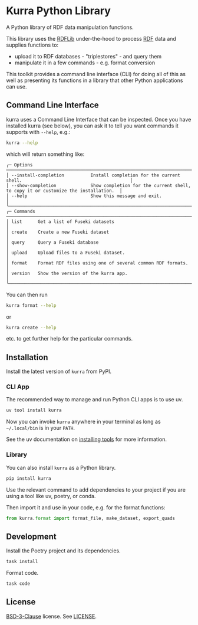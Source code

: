 # Kurra Python Library

A Python library of RDF data manipulation functions.

This library uses the [RDFLib](https://pypi.org/project/rdflib/) under-the-hood to process 
[RDF](https://www.w3.org/RDF/) data and supplies functions to:

* upload it to RDF databases - "triplestores" - and query them
* manipulate it in a few commands - e.g. format conversion

This toolkit provides a command line interface (CLI) for doing all of this as well as presenting its functions in a 
library that other Python applications can use.


## Command Line Interface

kurra uses a Command Line Interface that can be inspected. Once you have installed kurra (see below), you can ask it to
tell you want commands it supports with `--help`, e.g.:

```bash
kurra --help
```

which will return something like:

```
╭─ Options ───────────────────────────────────────────────────────────────────────────────────────────────────────╮
│ --install-completion          Install completion for the current shell.                                         │
│ --show-completion             Show completion for the current shell, to copy it or customize the installation.  │
│ --help                        Show this message and exit.                                                       │
╰─────────────────────────────────────────────────────────────────────────────────────────────────────────────────╯
╭─ Commands ──────────────────────────────────────────────────────────────────────────────────────────────────────╮
│ list      Get a list of Fuseki datasets                                                                         │
│ create    Create a new Fuseki dataset                                                                           │
│ query     Query a Fuseki database                                                                               │
│ upload    Upload files to a Fuseki dataset.                                                                     │
│ format    Format RDF files using one of several common RDF formats.                                             │
│ version   Show the version of the kurra app.                                                                    │
╰─────────────────────────────────────────────────────────────────────────────────────────────────────────────────╯
```

You can then run 

```bash
kurra format --help
```

or

```bash
kurra create --help
```

etc. to get further help for the particular commands.


## Installation

Install the latest version of `kurra` from PyPI.

### CLI App

The recommended way to manage and run Python CLI apps is to use uv.

```bash
uv tool install kurra
```

Now you can invoke `kurra` anywhere in your terminal as long as `~/.local/bin` is in your `PATH`.

See the uv documentation on [installing tools](https://docs.astral.sh/uv/guides/tools/#installing-tools) for more information.

### Library

You can also install `kurra` as a Python library.

```bash
pip install kurra
```

Use the relevant command to add dependencies to your project if you are using a tool like uv, poetry, or conda.

Then import it and use in your code, e.g. for the format functions:

```python
from kurra.format import format_file, make_dataset, export_quads
```

## Development

Install the Poetry project and its dependencies.

```bash
task install
```

Format code.

```bash
task code
```

## License

[BSD-3-Clause](https://opensource.org/license/bsd-3-clause/) license. See [LICENSE](LICENSE).
